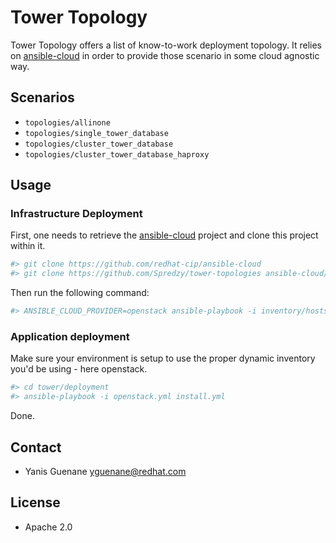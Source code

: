 # Tower Topology

Tower Topology offers a list of know-to-work deployment topology.
It relies on [ansible-cloud](https://github.com/redhat-cip/ansible-cloud) in order to provide those scenario in some cloud agnostic way.

## Scenarios

* `topologies/allinone`
* `topologies/single_tower_database`
* `topologies/cluster_tower_database`
* `topologies/cluster_tower_database_haproxy`

## Usage

### Infrastructure Deployment

First, one needs to retrieve the [ansible-cloud](https://github.com/redhat-cip/ansible-cloud) project and clone this project
within it.

```bash
#> git clone https://github.com/redhat-cip/ansible-cloud
#> git clone https://github.com/Spredzy/tower-topologies ansible-cloud/tower
```

Then run the following command:

```bash
#> ANSIBLE_CLOUD_PROVIDER=openstack ansible-playbook -i inventory/hosts cloud.yml -e @tower/topologies/allinone/topology.yml
```

### Application deployment

Make sure your environment is setup to use the proper dynamic inventory you'd be using - here openstack.

```bash
#> cd tower/deployment
#> ansible-playbook -i openstack.yml install.yml
```

Done.

## Contact

  * Yanis Guenane  <yguenane@redhat.com>

## License

  * Apache 2.0
